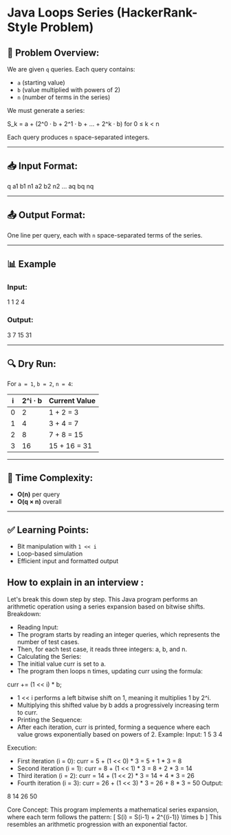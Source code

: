 
# Java Loops Series (HackerRank-Style Problem)

## 🧠 Problem Overview:

We are given `q` queries. Each query contains:
- `a` (starting value)
- `b` (value multiplied with powers of 2)
- `n` (number of terms in the series)

We must generate a series:

S_k = a + (2^0 · b + 2^1 · b + ... + 2^k · b)
for 0 ≤ k < n


Each query produces `n` space-separated integers.

---

## 📥 Input Format:

q
a1 b1 n1
a2 b2 n2
...
aq bq nq


---

## 📤 Output Format:

One line per query, each with `n` space-separated terms of the series.

---

## 📊 Example

### Input:

1
1 2 4

### Output:

3 7 15 31


---

## 🔍 Dry Run:

For `a = 1`, `b = 2`, `n = 4`:

| i | 2^i · b | Current Value |
|---|---------|----------------|
| 0 | 2       | 1 + 2 = 3      |
| 1 | 4       | 3 + 4 = 7      |
| 2 | 8       | 7 + 8 = 15     |
| 3 | 16      | 15 + 16 = 31   |

---

## 🧠 Time Complexity:

- **O(n)** per query  
- **O(q × n)** overall

---

## ✅ Learning Points:

- Bit manipulation with `1 << i`
- Loop-based simulation
- Efficient input and formatted output

## How to explain in an interview :

Let's break this down step by step. This Java program performs an arithmetic operation using a series expansion based on bitwise shifts.
Breakdown:
- Reading Input:
- The program starts by reading an integer queries, which represents the number of test cases.
- Then, for each test case, it reads three integers: a, b, and n.
- Calculating the Series:
- The initial value curr is set to a.
- The program then loops n times, updating curr using the formula:

curr += (1 << i) * b;

- 1 << i performs a left bitwise shift on 1, meaning it multiplies 1 by 2^i.
- Multiplying this shifted value by b adds a progressively increasing term to curr.
- Printing the Sequence:
- After each iteration, curr is printed, forming a sequence where each value grows exponentially based on powers of 2.
Example:
Input:
1
5 3 4

Execution:
- First iteration (i = 0): curr = 5 + (1 << 0) * 3 = 5 + 1 * 3 = 8
- Second iteration (i = 1): curr = 8 + (1 << 1) * 3 = 8 + 2 * 3 = 14
- Third iteration (i = 2): curr = 14 + (1 << 2) * 3 = 14 + 4 * 3 = 26
- Fourth iteration (i = 3): curr = 26 + (1 << 3) * 3 = 26 + 8 * 3 = 50
Output:

8 14 26 50

Core Concept:
This program implements a mathematical series expansion, where each term follows the pattern:
[ S(i) = S(i-1) + 2^{(i-1)} \times b ]
This resembles an arithmetic progression with an exponential factor.

